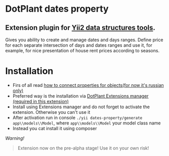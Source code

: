 # DotPlant dates property

## Extension plugin for [Yii2 data structures tools](https://github.com/DevGroup-ru/yii2-data-structure-tools).

Gives you ability to create and manage dates and days ranges. Define price for each separate intersection of days and dates ranges and 
use it, for example, for nice presentation of house rent prices according to seasons.
  
# Installation
 - Firs of all read [how to connect properties for objects(for now it's russian only)](https://github.com/DevGroup-ru/yii2-data-structure-tools/blob/master/docs/ru/how-to-use.md)
 - Preferred way is the installation via [DotPlant Extensions manager (required in this extension)](https://github.com/DevGroup-ru/yii2-extensions-manager)
 - Install using Extensions manager and do not forget to activate the extension. Otherwise you can't use it
 - After activation run in console ```./yii dates-property/generate app\\models\\Model```, where ```app\\models\\Model``` your model class name 
 - Instead you cat install it using composer
 
*Warning!* 
 > Extension now on the pre-alpha stage!
 > Use it on your own risk!
